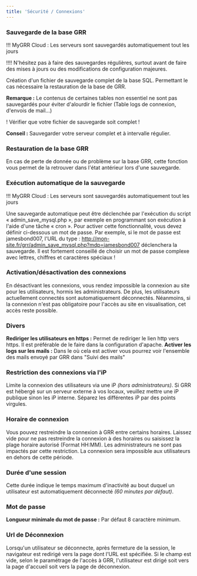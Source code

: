 ```yaml
---
title: 'Sécurité / Connexions'
---
```


### Sauvegarde de la base GRR

!!! MyGRR Cloud : Les serveurs sont sauvegardés automatiquement tout les jours

!!!! N'hésitez pas à faire des sauvegardes régulières, surtout avant de faire des mises à jours ou des modifications de configuration majeures.

Création d'un fichier de sauvegarde complet de la base SQL. Permettant le cas nécessaire la restauration de la base de GRR. 

**Remarque :** Le contenus de certaines tables non essentiel ne sont pas sauvegardés pour éviter d'alourdir le fichier (Table logs de connexion, d'envois de mail...)

! Vérifier que votre fichier de sauvegarde soit complet !

**Conseil :** Sauvegarder votre serveur complet et à intervalle régulier.


### Restauration de la base GRR

En cas de perte de donnée ou de problème sur la base GRR, cette fonction vous permet de la retrouver dans l'état antérieur lors d'une sauvegarde.


### Exécution automatique de la sauvegarde

!!! MyGRR Cloud : Les serveurs sont sauvegardés automatiquement tout les jours

Une sauvegarde automatique peut être déclenchée par l'exécution du script « admin_save_mysql.php », par exemple en programmant son exécution à l'aide d'une tâche « cron ».
Pour activer cette fonctionnalité, vous devez définir ci-dessous un mot de passe.
Par exemple, si le mot de passe est jamesbond007, l'URL du type : http://mon-site.fr/grr/admin_save_mysql.php?mdp=jamesbond007 déclenchera la sauvegarde.
Il est fortement conseillé de choisir un mot de passe complexe avec lettres, chiffres et caractères spéciaux !


### Activation/désactivation des connexions

En désactivant les connexions, vous rendez impossible la connexion au site pour les utilisateurs, hormis les administrateurs. De plus, les utilisateurs actuellement connectés sont automatiquement déconnectés. Néanmoins, si la connexion n'est pas obligatoire pour l'accès au site en visualisation, cet accès reste possible.


### Divers

**Rediriger les utilisateurs en https :** Permet de rediriger le lien http vers https. Il est préférable de le faire dans la configuration d'apache.
**Activer les logs sur les mails :** Dans le où cela est activer vous pourrez voir l'ensemble des mails envoyé par GRR dans "Suivi des mails"

### Restriction des connexions via l'iP

Limite la connexion des utilisateurs via une iP _(hors administrateurs)_. Si GRR est hébergé sur un serveur externe à vos locaux, veuillez mettre une iP publique sinon les iP interne. Séparez les différentes iP par des points virgules.

### Horaire de connexion

Vous pouvez restreindre la connexion à GRR entre certains horaires. Laissez vide pour ne pas restreindre la connexion à des horaires ou saisissez la plage horaire autorisé (Format HH:MM). Les administrateurs ne sont pas impactés par cette restriction. La connexion sera impossible aux utilisateurs en dehors de cette période.

### Durée d'une session

Cette durée indique le temps maximum d'inactivité au bout duquel un utilisateur est automatiquement déconnecté _(60 minutes par défaut)_.

### Mot de passe

**Longueur minimale du mot de passe :** Par défaut 8 caractère minimum.

### Url de Déconnexion

Lorsqu'un utilisateur se déconnecte, après fermeture de la session, le navigateur est redirigé vers la page dont l'URL est spécifiée.
Si le champ est vide, selon le paramétrage de l'accès à GRR, l'utilisateur est dirigé soit vers la page d'accueil soit vers la page de déconnexion.
